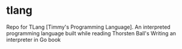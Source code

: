 # tlang
Repo for TLang [Timmy's Programming Language]. An interpreted programming language built while reading Thorsten Ball's Writing an interpreter in Go book
